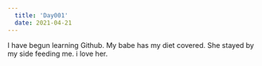 ```yaml
---
  title: 'Day001'
  date: 2021-04-21
---
```


I have begun learning Github. My babe has my diet covered. She stayed by my side feeding me. i love her.
